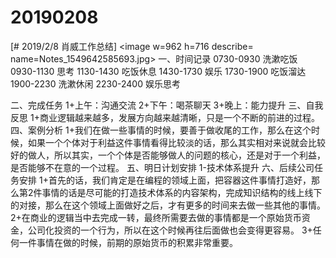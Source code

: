 # 20190208

[# 2019/2/8 肖威工作总结]
<image w=962 h=716 describe= name=Notes_1549642585693.jpg>
一、时间记录
0730-0930 洗漱吃饭
0930-1130 思考
1130-1430 吃饭休息
1430-1730 娱乐
1730-1900 吃饭溜达
1900-2230 洗漱休闲
2230-2400 娱乐思考

二、完成任务
1+上午：沟通交流
2+下午：喝茶聊天
3+晚上：能力提升
三、自我反思
1+商业逻辑越来越多，发展方向越来越清晰，只是一个不断的前进的过程。
四、案例分析
1+我们在做一些事情的时候，要善于做收尾的工作，那么在这个时候，如果一个个体对于利益这件事情看得比较淡的话，那么其实相对来说就会比较好的做人，所以其实，一个个体是否能够做人的问题的核心，还是对于一个利益，是否能够不在意的一个过程。
五、明日计划安排
1-技术体系提升
六、后续公司任务安排
1+首先的话，我们肯定是在编程的领域上面，把容器这件事情打造好，那么第2件事情的话是尽可能的打造技术体系的内容架构，完成知识结构的线上线下的对接，那么在这个领域上面做好之后，才有更多的时间来去做一些其他的事情。
2+在商业的逻辑当中去完成一转，最终所需要去做的事情都是一个原始货币资金，公司化投资的一个行为，所以在这个时候再往后面做也会变得更容易。
3+任何一件事情在做的时候，前期的原始货币的积累非常重要。
